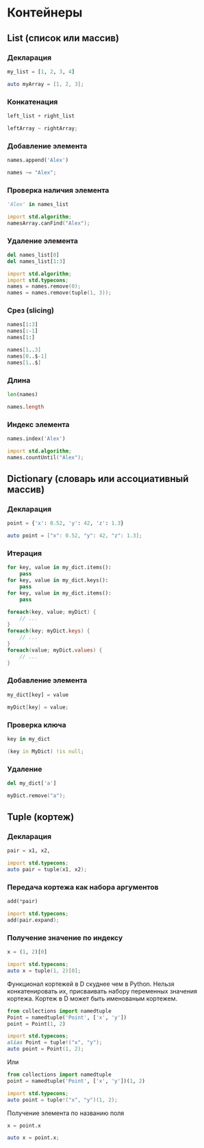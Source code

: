 # Контейнеры

## List (список или массив)

### Декларация
```python
my_list = [1, 2, 3, 4]
```

```d
auto myArray = [1, 2, 3];
```
### Конкатенация
```python
left_list + right_list
```
```d
leftArray ~ rightArray;
```

### Добавление элемента
```python
names.append('Alex')
```
```d
names ~= "Alex";
```

### Проверка наличия элемента
```python
'Alex' in names_list
```
```d
import std.algorithm;
namesArray.canFind("Alex");
```
### Удаление элемента
```python
del names_list[0]
del names_list[1:3]
```
```d
import std.algorithm;
import std.typecons;
names = names.remove(0);
names = names.remove(tuple(1, 3));
```

### Срез (slicing)
```python
names[1:3]
names[:-1]
names[1:]
```

```d
names[1..3]
names[0..$-1]
names[1..$]
```

### Длина
```python
len(names)
```
```d
names.length
```

### Индекс элемента
```python
names.index('Alex')
```
```d
import std.algorithm;
names.countUntil("Alex");
```

## Dictionary (словарь или ассоциативный массив)

### Декларация
```python
point = {'x': 0.52, 'y': 42, 'z': 1.3}
```

```d
auto point = ["x": 0.52, "y": 42, "z": 1.3];
```

### Итерация
```python
for key, value in my_dict.items():
    pass
for key, value in my_dict.keys():
    pass
for key, value in my_dict.items():
    pass
```

```d
foreach(key, value; myDict) {
    // ...
}
foreach(key; myDict.keys) {
    // ...
}
foreach(value; myDict.values) {
    // ...
}
```
### Добавление элемента
```python
my_dict[key] = value
```
```d
myDict[key] = value;
```

### Проверка ключа
```python
key in my_dict
```
```d
(key in MyDict) !is null;
```

### Удаление
```python
del my_dict['a']
```
```d
myDict.remove("a");
```

## Tuple (кортеж)

### Декларация

```python
pair = x1, x2,
```
```d
import std.typecons;
auto pair = tuple(x1, x2);
```

### Передача кортежа как набора аргументов
```python
add(*pair)
```

```d
import std.typecons;
add(pair.expand);
```

### Получение значение по индексу
```python
x = (1, 2)[0]
```
```d
import std.typecons;
auto x = tuple(1, 2)[0];
```

Функционал кортежей в D скуднее чем в Python. Нельзя конкатенировать их, присваивать набору переменных значения кортежа. 
Кортеж в D может быть именованым кортежем.

```python
from collections import namedtuple
Point = namedtuple('Point', ['x', 'y'])
point = Point(1, 2)
```
```d
import std.typecons;
alias Point = tuple!("x", "y");
auto point = Point(1, 2);
```
Или
```python
from collections import namedtuple
point = namedtuple('Point', ['x', 'y'])(1, 2)
```
```d
import std.typecons;
auto point = tuple!("x", "y")(1, 2);
```
Получение элемента по названию поля
```python
x = point.x
```
```d
auto x = point.x;
```

